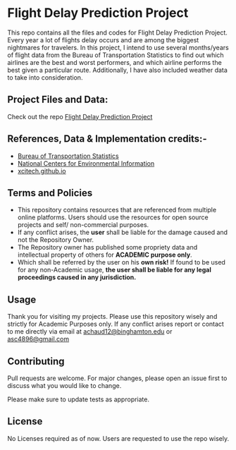 # Flight Delay Prediction Project
This repo contains all the files and codes for Flight Delay Prediction Project. Every year a lot of flights delay occurs and are among the biggest nightmares for travelers. In this project, I intend to use several months/years of flight data from the Bureau of Transportation Statistics to find out which airlines are the best and worst performers, and which airline performs the best given a particular route. Additionally, I have also included weather data to take into consideration.

## Project Files and Data:
Check out the repo [Flight Delay Prediction Project](https://github.com/aadictive/Flight-Delay-Prediction-Project)


## References, Data & Implementation credits:-

* [Bureau of Transportation Statistics](https://www.bts.gov/)
* [National Centers for Environmental Information](https://www.ncdc.noaa.gov/)
* [xcitech.github.io](https://xcitech.github.io/projects/airline-delay1/)

## Terms and Policies

- This repository contains resources that are referenced from multiple online platforms. Users should use the resources for open source projects and self/ non-commercial purposes.
- If any conflict arises, the **user** shall be liable for the damage caused and not the Repository Owner.
- The Repository owner has published some propriety data and intellectual property of others for **ACADEMIC purpose only**.
- Which shall be referred by the user on his **own risk!** If found to be used for any non-Academic usage, **the user shall be liable for any legal proceedings caused in any jurisdiction.**

## Usage

Thank you for visiting my projects. Please use this repository wisely and strictly for Academic Purposes only. If any conflict arises report or contact to me directly via email at <achaud12@binghamton.edu> or <asc4896@gmail.com>

## Contributing
Pull requests are welcome. For major changes, please open an issue first to discuss what you would like to change.

Please make sure to update tests as appropriate.

## License
No Licenses required as of now. Users are requested to use the repo wisely.

